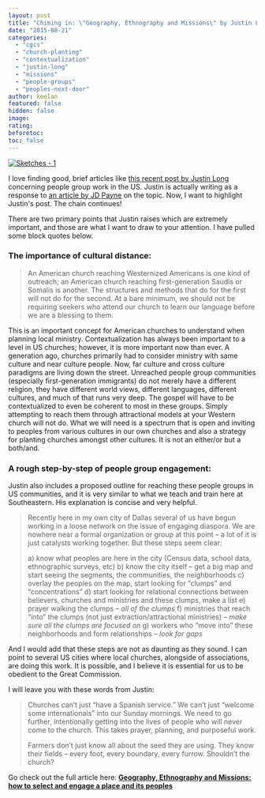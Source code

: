 ```yaml
---
layout: post
title: "Chiming in: \"Geography, Ethnography and Missions\" by Justin Long"
date: "2015-08-21"
categories: 
  - "cgcs"
  - "church-planting"
  - "contextualization"
  - "justin-long"
  - "missions"
  - "people-groups"
  - "peoples-next-door"
author: keelan
featured: false
hidden: false
image:
rating:
beforetoc:
toc: false
---
```


[![Sketches - 1](https://keelancook.files.wordpress.com/2020/08/f8bf5-sketches-1.png?w=1024&h=847)](https://keelancook.files.wordpress.com/2020/08/f8bf5-sketches-1.png)

I love finding good, brief articles like [this recent post by Justin Long](http://justinlong.org/2015/08/geography-and-missions-how-to-select-and-engage-a-place-and-its-peoples/) concerning people group work in the US. Justin is actually writing as a response to [an article by JD Payne](http://theupstreamcollective.org/2015/08/10/ask-a-missiologist-is-the-sending-church-conversation-only-a-global-conversation/) on the topic. Now, I want to highlight Justin's post. The chain continues!

There are two primary points that Justin raises which are extremely important, and those are what I want to draw to your attention. I have pulled some block quotes below.

### **The importance of cultural distance:**

> An American church reaching Westernized Americans is one kind of outreach; an American church reaching first-generation Saudis or Somalis is another. The structures and methods that do for the first will not do for the second. At a bare minimum, we should not be requiring seekers who attend our church to learn our language before we are a blessing to them.

This is an important concept for American churches to understand when planning local ministry. Contextualization has always been important to a level in US churches; however, it is more important now than ever. A generation ago, churches primarily had to consider ministry with same culture and near culture people. Now, far culture and cross culture paradigms are living down the street. Unreached people group communities (especially first-generation immigrants) do not merely have a different religion, they have different world views, different languages, different cultures, and much of that runs very deep. The gospel will have to be contextualized to even be coherent to most in these groups. Simply attempting to reach them through attractional models at your Western church will not do. What we will need is a spectrum that is open and inviting to peoples from various cultures in our own churches and also a strategy for planting churches amongst other cultures. It is not an either/or but a both/and.

### **A rough step-by-step of people group engagement:**

Justin also includes a proposed outline for reaching these people groups in US communities, and it is very similar to what we teach and train here at Southeastern. His explanation is concise and very helpful.

> Recently here in my own city of Dallas several of us have begun working in a loose network on the issue of engaging diaspora. We are nowhere near a formal organization or group at this point – a lot of it is just catalysts working together. But these steps seem clear:
> 
> a) know what peoples are here in the city (Census data, school data, ethnographic surveys, etc) b) know the city itself – get a big map and start seeing the segments, the communities, the neighborhoods c) overlay the peoples on the map, start looking for “clumps” and “concentrations” d) start looking for relational connections between believers, churches and ministries and these clumps, make a list e) prayer walking the clumps – _all of the clumps_ f) ministries that reach “into” the clumps (not just extraction/attractional ministries) – _make sure all the clumps are focused on_ g) workers who “move into” these neighborhoods and form relationships – _look for gaps_

And I would add that these steps are not as daunting as they sound. I can point to several US cities where local churches, alongside of associations, are doing this work. It is possible, and I believe it is essential for us to be obedient to the Great Commission.

I will leave you with these words from Justin:

> Churches can’t just “have a Spanish service.” We can’t just “welcome some internationals” into our Sunday mornings. We need to go further, intentionally getting into the lives of people who will never come to the church. This takes prayer, planning, and purposeful work.
> 
> Farmers don’t just know all about the seed they are using. They know their fields – every foot, every boundary, every furrow. Shouldn’t the church?

Go check out the full article here: **[Geography, Ethnography and Missions: how to select and engage a place and its peoples](http://justinlong.org/2015/08/geography-and-missions-how-to-select-and-engage-a-place-and-its-peoples/)**
